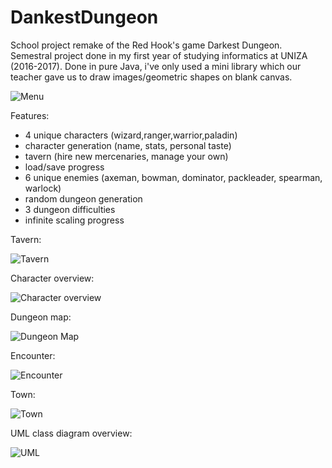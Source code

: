 # DankestDungeon

School project remake of the Red Hook's game Darkest Dungeon.
Semestral project done in my first year of studying informatics at UNIZA (2016-2017).
Done in pure Java, i've only used a mini library which our teacher gave us to draw images/geometric shapes on blank canvas.

![Menu](https://i.gyazo.com/af437866c6282bf0240ad03b32ef9c8a.png)

Features:

* 4 unique characters (wizard,ranger,warrior,paladin)
* character generation (name, stats, personal taste)
* tavern (hire new mercenaries, manage your own)
* load/save progress
* 6 unique enemies (axeman, bowman, dominator, packleader, spearman, warlock)
* random dungeon generation 
* 3 dungeon difficulties
* infinite scaling progress 

Tavern:

![Tavern](https://i.gyazo.com/bd0dcdcb0894c54e8e48584117018526.png)

Character overview:

![Character overview](https://i.gyazo.com/1f0e2244bcc4cc1750a34b2dcbf0c10e.png)

Dungeon map:

![Dungeon Map](https://i.gyazo.com/36a02dc3598160de319b8c22f6004e87.png)

Encounter:

![Encounter](https://i.gyazo.com/40d23a7e54fc945da74c7b7f32635300.png)

Town:

![Town](
https://i.gyazo.com/43b21daf60ddeb91eaa23ff5b452e1cb.png)

UML class diagram overview: 

![UML](
https://i.gyazo.com/bd293450784247e13f7d5ae095cb8b00.png)
